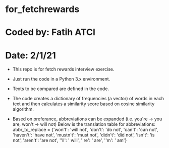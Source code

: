 # for_fetchrewards
# Coded by: Fatih ATCI
# Date: 2/1/21

* This repo is for fetch rewards interview exercise.

* Just run the code in a Python 3.x environment.

* Texts to be compared are defined in the code.

* The code creates a dictionary of frequencies (a vector) of words in each text and then calculates a similarity score based on cosine similarity algorithm.

* Based on preferance, abbreviations can be expanded (i.e. you're -> you are, won't -> will not)
  Below is the translation table for abbreviations:
  abbr_to_replace = {'won\'t': 'will not',
		     'don\'t': 'do not',
                     'can\'t': 'can not',
                     'haven\'t': 'have not',
                     'mustn\'t': 'must not',
                     'didn\'t': 'did not',
                     'isn\'t': 'is not',
                     'aren\'t': 'are not',
                     '\'ll': ' will',
                     '\'re': ' are',
                     '\'m': ' am'}
